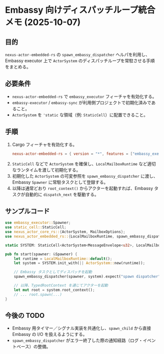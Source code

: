 # Embassy 向けディスパッチループ統合メモ (2025-10-07)

## 目的
`nexus-actor-embedded-rs` の `spawn_embassy_dispatcher` ヘルパを利用し、Embassy executor 上で
`ActorSystem` のディスパッチループを常駐させる手順をまとめる。

## 必要条件
- `nexus-actor-embedded-rs` で `embassy_executor` フィーチャを有効化する。
- `embassy-executor` / `embassy-sync` が利用側プロジェクトで初期化済みであること。
- `ActorSystem` を `'static` な領域（例: `StaticCell`）に配置できること。

## 手順
1. Cargo フィーチャを有効化する。
   ```toml
   nexus-actor-embedded-rs = { version = "*", features = ["embassy_executor"] }
   ```
2. `StaticCell` などで `ActorSystem` を確保し、`LocalMailboxRuntime` など適切なランタイムを渡して初期化する。
3. 初期化した `ActorSystem` の可変参照を `spawn_embassy_dispatcher` に渡し、Embassy `Spawner` に常駐タスクとして登録する。
4. 以降は通常どおり `root_context()` からアクターを起動すれば、Embassy タスクが自動的に `dispatch_next` を駆動する。

## サンプルコード
```rust
use embassy_executor::Spawner;
use static_cell::StaticCell;
use nexus_actor_core_rs::{ActorSystem, MailboxOptions};
use nexus_actor_embedded_rs::{LocalMailboxRuntime, spawn_embassy_dispatcher};

static SYSTEM: StaticCell<ActorSystem<MessageEnvelope<u32>, LocalMailboxRuntime>> = StaticCell::new();

pub fn start(spawner: &Spawner) {
    let runtime = LocalMailboxRuntime::default();
    let system = SYSTEM.init_with(|| ActorSystem::new(runtime));

    // Embassy タスクとしてディスパッチを起動
    spawn_embassy_dispatcher(spawner, system).expect("spawn dispatcher");

    // 以降、TypedRootContext を通じてアクターを起動
    let mut root = system.root_context();
    // ... root.spawn(...)
}
```

## 今後の TODO
- Embassy 用タイマー／シグナル実装を共通化し、`spawn_child` から直接 Embassy の I/O を扱えるようにする。
- `spawn_embassy_dispatcher` がエラー終了した際の通知経路（ログ・イベントベース）の整備。
